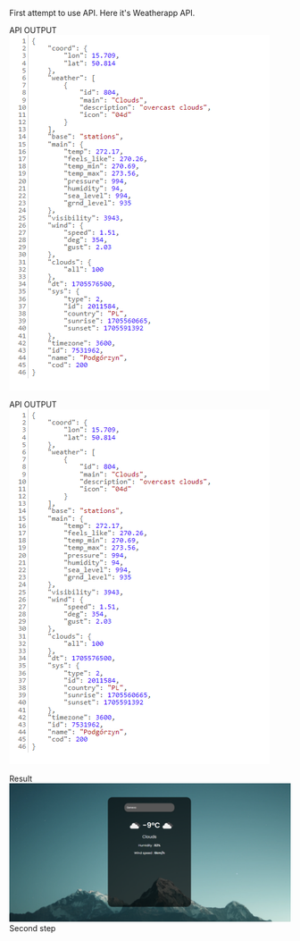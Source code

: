 First attempt to use API.
Here it's Weatherapp API.


API OUTPUT
![Interface](https://github.com/Groinkb/APIrepos/blob/main/Weatherapp/images/ImageRDME.png)

API OUTPUT
![Interface](https://github.com/Groinkb/APIrepos/blob/main/Weatherapp/images/ImageRDME.png)

Result
![Interface](https://github.com/Groinkb/APIrepos/blob/main/Weatherapp/images/rdme.png)
Second step
